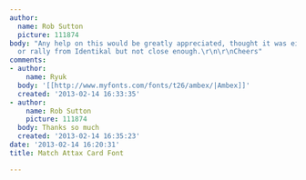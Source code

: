 ```yaml
---
author:
  name: Rob Sutton
  picture: 111874
body: "Any help on this would be greatly appreciated, thought it was either rebirth
  or rally from Identikal but not close enough.\r\n\r\nCheers"
comments:
- author:
    name: Ryuk
  body: '[[http://www.myfonts.com/fonts/t26/ambex/|Ambex]]'
  created: '2013-02-14 16:33:35'
- author:
    name: Rob Sutton
    picture: 111874
  body: Thanks so much
  created: '2013-02-14 16:35:23'
date: '2013-02-14 16:20:31'
title: Match Attax Card Font

---
```

